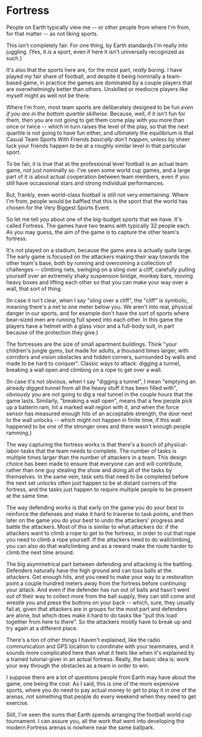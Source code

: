 # Fortress

People on Earth typically view me -- or other people from where I'm from, for that matter -- as not liking sports.

This isn't completely fair. For one thing, by Earth standards I'm really into juggling. (Yes, it *is* a sport, even if here it isn't universally recognized as such.)

It's also that the sports here are, for the most part, *really boring*. I have played my fair share of football, and despite it being nominally a team-based game, in practice the games are dominated by a couple players that are overwhelmingly better than others. Unskilled or mediocre players like myself might as well not be there.

Where I'm from, most team sports are deliberately designed to be fun *even if you are in the bottom quartile skillwise*. Because, well, if it isn't fun for them, then you are not going to get them come play with you more than once or twice -- which in turn raises the level of the play, so that the next quartile is not going to have fun either, and ultimately the equilibrium is that Casual Team Sports With Friends *basically don't happen*, unless by sheer luck your friends happen to be at a roughly similar level in that particular sport.

To be fair, it is true that at the professional level football is an actual team game, not just nominally so. I've seen some world cup games, and a large part of it *is* about actual cooperation between team members, even if you still have occassional stars and strong individual performances.

But, frankly, even world-class football is still not very entertaining. Where I'm from, people would be baffled that this is the sport that the world has chosen for the Very Biggest Sports Event.

So let me tell you about one of the big-budget sports that we have. It's called Fortress. The games have two teams with typically 32 people each. As you may guess, the aim of the game is to capture the other team's fortress. 

It's not played on a stadium, because the game area is actually quite large. The early game is focused on the attackers making their way towards the other team's base, both by running and overcoming a collection of challenges -- climbing nets, swinging on a sling over a cliff, carefully pulling yourself over an extremely shaky suspension bridge, monkey bars, moving heavy boxes and lifting each other so that you can make your way over a wall, that sort of thing.

(In case it isn't clear, when I say "sling over a cliff", the "cliff" is symbolic, meaning there's a net to one meter below you. We aren't into real, physical danger in our sports, and for example don't have the sort of sports where bear-sized men are running full speed into each other. In this game the players have a helmet with a glass visor and a full-body suit, in part because of the protection they give.)

The fortresses are the size of small apartment buildings. Think "your children's jungle gyms, but made for adults, a thousand times larger, with corridors and vision obstacles and hidden corners, surrounded by walls and made to be hard to conquer". Classic ways to attack: digging a tunnel, breaking a wall open and climbing on a rope to get over a wall.

(In case it's not obvious, when I say "digging a tunnel", I mean "emptying an already digged tunnel from all the heavy stuff it has been filled with", obviously you are not going to dig a real tunnel in the couple hours that the game lasts. Similarly, "breaking a wall open", means that a few people pick up a batterin ram, hit a marked wall region with it, and when the force sensor has measured enough hits of an acceptable strength, the door next to the wall unlocks -- which might not happen in finite time, if this wall happened to be one of the stronger ones and there wasn't enough people ramming.)

The way capturing the fortress works is that there's a bunch of physical-labor-tasks that the team needs to complete. The number of tasks is multiple times larger than the number of attackers in a team. This design choice has been made to ensure that everyone can and will contribute, rather than one guy stealing the show and doing all of the tasks by themselves. In the same vein, task sets that need to be completed before the next set unlocks often just happen to be at distant corners of the fortress, and the tasks just happen to require multiple people to be present at the same time.

The way defending works is that early on the game you do your best to reinforce the defenses and make it hard to traverse to task points, and then later on the game you do your best to undo the attackers' progress and battle the attackers. Most of this is similar to what attackers do: if the attackers want to climb a rope to get to the fortress, in order to cut that rope you need to climb a rope yourself. If the attackers need to do wallclimbing, you can also do that wallclimbing and as a reward make the route harder to climb the next time around.

The big asymmetrical part between defending and attacking is the battling. Defenders naturally have the high ground and can toss balls at the attackers. Get enough hits, and you need to make your way to a restoration point a couple hundred meters away from the fortress before continuing your attack. And even if the defender has run out of balls and hasn't went out of their way to collect more from the ball supply, they can still come and wrestle you and press the buttons on your back -- which, sure, they usually fail at, given that attackers are in groups for the most part and defenders are alone, but which does make it hard to do tasks like "pull this load together from here to there". So the attackers mostly have to break up and try again at a different place.

There's a ton of other things I haven't explained, like the radio communication and GPS location to coordinate with your teammates, and it sounds more complicated here than what it feels like when it's explained by a trained tutorial-giver in an actual fortress. Really, the basic idea is: work your way through the obstacles as a team in order to win.

I suppose there are a lot of questions people from Earth may have about the game, one being the cost. As I said, this is one of the more expensive sports, where you do need to pay actual money to get to play it in one of the arenas, not something that people do every weekend when they need to get exercise.

Still, I've seen the sums that Earth spends arranging the football world cup tournament. I can assure you, all the work that went into developing the modern Fortress arenas is nowhere near the same ballpark.
